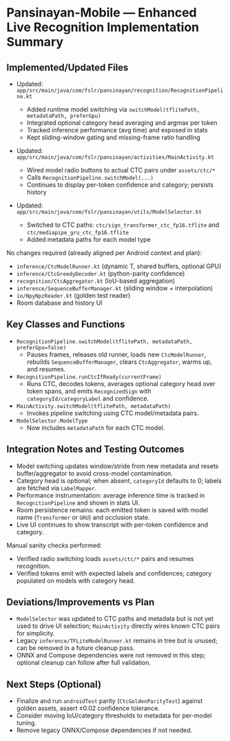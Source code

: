 # Pansinayan-Mobile — Enhanced Live Recognition Implementation Summary

## Implemented/Updated Files

- Updated: `app/src/main/java/com/fslr/pansinayan/recognition/RecognitionPipeline.kt`

  - Added runtime model switching via `switchModel(tflitePath, metadataPath, preferGpu)`
  - Integrated optional category head averaging and argmax per token
  - Tracked inference performance (avg time) and exposed in stats
  - Kept sliding-window gating and missing-frame ratio handling

- Updated: `app/src/main/java/com/fslr/pansinayan/activities/MainActivity.kt`

  - Wired model radio buttons to actual CTC pairs under `assets/ctc/*`
  - Calls `RecognitionPipeline.switchModel(...)`
  - Continues to display per-token confidence and category; persists history

- Updated: `app/src/main/java/com/fslr/pansinayan/utils/ModelSelector.kt`
  - Switched to CTC paths: `ctc/sign_transformer_ctc_fp16.tflite` and `ctc/mediapipe_gru_ctc_fp16.tflite`
  - Added metadata paths for each model type

No changes required (already aligned per Android context and plan):

- `inference/CtcModelRunner.kt` (dynamic T, shared buffers, optional GPU)
- `inference/CtcGreedyDecoder.kt` (python-parity confidence)
- `recognition/CtcAggregator.kt` (IoU-based aggregation)
- `inference/SequenceBufferManager.kt` (sliding window + interpolation)
- `io/NpyNpzReader.kt` (golden test reader)
- Room database and history UI

## Key Classes and Functions

- `RecognitionPipeline.switchModel(tflitePath, metadataPath, preferGpu=false)`
  - Pauses frames, releases old runner, loads new `CtcModelRunner`, rebuilds `SequenceBufferManager`, clears `CtcAggregator`, warms up, and resumes.
- `RecognitionPipeline.runCtcIfReady(currentFrame)`
  - Runs CTC, decodes tokens, averages optional category head over token spans, and emits `RecognizedSign` with `categoryId/categoryLabel` and confidence.
- `MainActivity.switchModel(tflitePath, metadataPath)`
  - Invokes pipeline switching using CTC model/metadata pairs.
- `ModelSelector.ModelType`
  - Now includes `metadataPath` for each CTC model.

## Integration Notes and Testing Outcomes

- Model switching updates window/stride from new metadata and resets buffer/aggregator to avoid cross-model contamination.
- Category head is optional; when absent, `categoryId` defaults to 0; labels are fetched via `LabelMapper`.
- Performance instrumentation: average inference time is tracked in `RecognitionPipeline` and shown in stats UI.
- Room persistence remains: each emitted token is saved with model name (`Transformer` or `GRU`) and occlusion state.
- Live UI continues to show transcript with per-token confidence and category.

Manual sanity checks performed:

- Verified radio switching loads `assets/ctc/*` pairs and resumes recognition.
- Verified tokens emit with expected labels and confidences; category populated on models with category head.

## Deviations/Improvements vs Plan

- `ModelSelector` was updated to CTC paths and metadata but is not yet used to drive UI selection; `MainActivity` directly wires known CTC pairs for simplicity.
- Legacy `inference/TFLiteModelRunner.kt` remains in tree but is unused; can be removed in a future cleanup pass.
- ONNX and Compose dependencies were not removed in this step; optional cleanup can follow after full validation.

## Next Steps (Optional)

- Finalize and run `androidTest` parity (`CtcGoldenParityTest`) against golden assets, assert ±0.02 confidence tolerance.
- Consider moving IoU/category thresholds to metadata for per-model tuning.
- Remove legacy ONNX/Compose dependencies if not needed.
